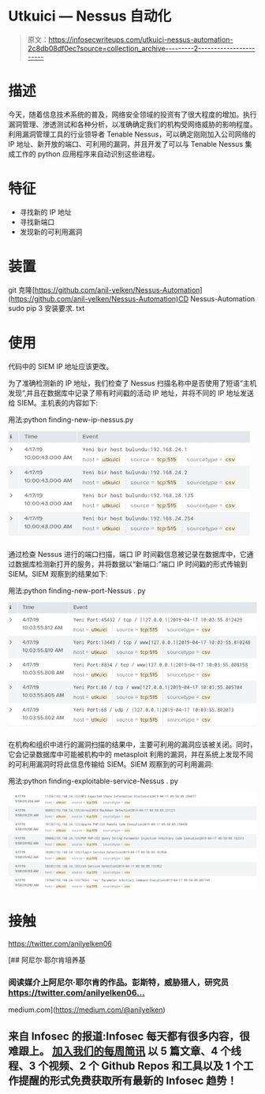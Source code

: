 # Utkuici — Nessus 自动化

> 原文：<https://infosecwriteups.com/utkuici-nessus-automation-2c8db08df0ec?source=collection_archive---------2----------------------->

# 描述

今天，随着信息技术系统的普及，网络安全领域的投资有了很大程度的增加。执行漏洞管理、渗透测试和各种分析，以准确确定我们的机构受网络威胁的影响程度。利用漏洞管理工具的行业领导者 Tenable Nessus，可以确定刚刚加入公司网络的 IP 地址、新开放的端口、可利用的漏洞，并且开发了可以与 Tenable Nessus 集成工作的 python 应用程序来自动识别这些进程。

# 特征

*   寻找新的 IP 地址
*   寻找新端口
*   发现新的可利用漏洞

# 装置

git 克隆[https://github.com/anil-yelken/Nessus-Automation](https://github.com/anil-yelken/Nessus-Automation)CD Nessus-Automation sudo pip 3 安装要求. txt

# 使用

代码中的 SIEM IP 地址应该更改。

为了准确检测新的 IP 地址，我们检查了 Nessus 扫描名称中是否使用了短语“主机发现”,并且在数据库中记录了带有时间戳的活动 IP 地址，并将不同的 IP 地址发送给 SIEM。主机表的内容如下:

用法:python finding-new-ip-nessus.py

![](img/40d3d8ef415f41715ba9adf0d28aeec0.png)

通过检查 Nessus 进行的端口扫描，端口 IP 时间戳信息被记录在数据库中，它通过数据库检测新打开的服务，并将数据以“新端口:”端口 IP 时间戳的形式传输到 SIEM。SIEM 观察到的结果如下:

用法:python finding-new-port-Nessus . py

![](img/213414b44e6503674ff992903221e111.png)

在机构和组织中进行的漏洞扫描的结果中，主要可利用的漏洞应该被关闭。同时，它会记录数据库中可能被机构中的 metasploit 利用的漏洞，并在系统上发现不同的可利用漏洞时将此信息传输给 SIEM。SIEM 观察到的可利用漏洞:

用法:python finding-exploitable-service-Nessus . py

![](img/d4281eb7910badfedd51e77e51410ef8.png)

# 接触

https://twitter.com/anilyelken06

[](https://medium.com/@anilyelken) [## 阿尼尔·耶尔肯培养基

### 阅读媒介上阿尼尔·耶尔肯的作品。彭斯特，威胁猎人，研究员 https://twitter.com/anilyelken06…

medium.com](https://medium.com/@anilyelken) 

## 来自 Infosec 的报道:Infosec 每天都有很多内容，很难跟上。 [**加入我们的每周简讯**](https://weekly.infosecwriteups.com/) 以 5 篇文章、4 个线程、3 个视频、2 个 Github Repos 和工具以及 1 个工作提醒的形式免费获取所有最新的 Infosec 趋势！